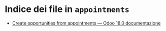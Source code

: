 # Indice dei file in `appointments`

- [Create opportunities from appointments — Odoo 18.0 documentazione](./create-opps.md)
